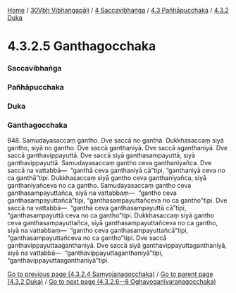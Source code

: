 
[Home](/) / [30Vbh Vibhaṅgapāḷi](/tipitaka/30Vbh.md) / [4 Saccavibhaṅga](/tipitaka/30Vbh/4.md) / [4.3 Pañhāpucchaka](/tipitaka/30Vbh/4/4.3.md) / [4.3.2 Duka](/tipitaka/30Vbh/4/4.3/4.3.2.md)

# 4.3.2.5 Ganthagocchaka

### Saccavibhaṅga

### Pañhāpucchaka

### Duka

### Ganthagocchaka

848\. Samudayasaccaṃ gantho. Dve saccā no ganthā. Dukkhasaccaṃ siyā gantho, siyā no gantho. Dve saccā ganthaniyā. Dve saccā aganthaniyā. Dve saccā ganthavippayuttā. Dve saccā siyā ganthasampayuttā, siyā ganthavippayuttā. Samudayasaccaṃ gantho ceva ganthaniyañca. Dve saccā na vattabbā—  “ganthā ceva ganthaniyā cā”tipi, “ganthaniyā ceva no ca ganthā”tipi. Dukkhasaccaṃ siyā gantho ceva ganthaniyañca, siyā ganthaniyañceva no ca gantho. Samudayasaccaṃ gantho ceva ganthasampayuttañca, siyā na vattabbaṃ—  “gantho ceva ganthasampayuttañcā”tipi, “ganthasampayuttañceva no ca gantho”tipi. Dve saccā na vattabbā—  “ganthā ceva ganthasampayuttā cā”tipi, “ganthasampayuttā ceva no ca gantho”tipi. Dukkhasaccaṃ siyā gantho ceva ganthasampayuttañca, siyā ganthasampayuttañceva no ca gantho, siyā na vattabbaṃ—  “gantho ceva ganthasampayuttañcā”tipi, “ganthasampayuttañceva no ca gantho”tipi. Dve saccā ganthavippayuttaaganthaniyā. Dve saccā siyā ganthavippayuttaganthaniyā, siyā na vattabbā—  “ganthavippayuttaganthaniyā”tipi, “ganthavippayuttaaganthaniyā”tipi.

[Go to previous page (4.3.2.4 Saṃyojanagocchaka)](/tipitaka/30Vbh/4/4.3/4.3.2/4.3.2.4.md) / [Go to parent page (4.3.2 Duka)](/tipitaka/30Vbh/4/4.3/4.3.2.md) / [Go to next page (4.3.2.6--8 Oghayoganīvaraṇagocchaka)](/tipitaka/30Vbh/4/4.3/4.3.2/4.3.2.6--8.md)


